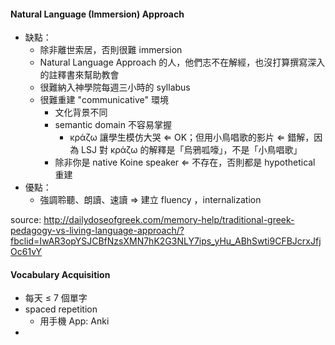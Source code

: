 #### Natural Language (Immersion) Approach 
- 缺點：
	- 除非離世索居，否則很難 immersion
	- Natural Language Approach 的人，他們志不在解經，也沒打算撰寫深入的註釋書來幫助教會
	- 很難納入神學院每週三小時的 syllabus
	- 很難重建 "communicative" 環境
		- 文化背景不同
		- semantic domain 不容易掌握
			- κράζω 讓學生模仿大哭 ⇐ OK；但用小鳥唱歌的影片 ⇐ 錯解，因為 LSJ 對 κράζω 的解釋是「烏鴉呱嚎」，不是「小鳥唱歌」
		- 除非你是 native Koine speaker ⇐ 不存在，否則都是 hypothetical 重建
- 優點：
	- 強調聆聽、朗讀、速讀 ⇒ 建立 fluency ，internalization

source: http://dailydoseofgreek.com/memory-help/traditional-greek-pedagogy-vs-living-language-approach/?fbclid=IwAR3opYSJCBfNzsXMN7hK2G3NLY7ips_yHu_ABhSwti9CFBJcrxJfjOc61vY


#### Vocabulary Acquisition
- 每天 ≤ 7 個單字
- spaced repetition
	- 用手機 App: Anki 
- 